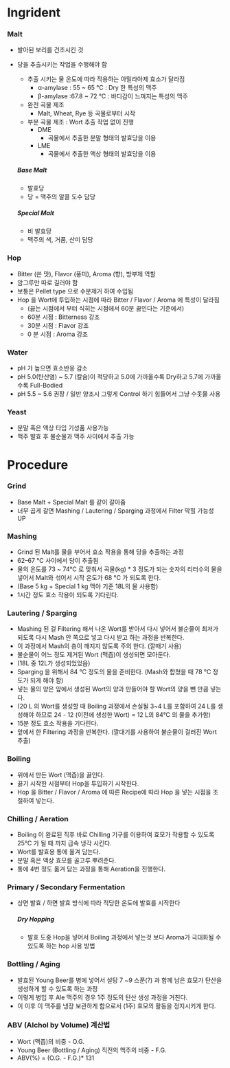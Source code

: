 # Ingrident  
### Malt
- 발아된 보리를 건조시킨 것 
- 당을 추출시키는 작업을 수행해야 함
	- 추출 시키는 물 온도에 따라 작용하는 아밀라아제 효소가 달라짐
		- α-amylase : 55 ~ 65 ℃ : Dry 한 특성의 맥주
		- β-amylase :67.8 ~ 72 ℃ : 바디감이 느껴지는 특성의 맥주
	- 완전 곡물 제조
		- Malt, Wheat, Rye 등 곡물로부터 시작
	- 부분 곡물 제조 : Wort 추출 작업 없이 진행
		- DME
			- 곡물에서 추출한 분말 형태의 발효당을 이용
		- LME
			- 곡물에서 추출한 액상 형태의 발효당을 이용

	##### Base Malt
	- 발효당
	- 당 = 맥주의 알콜 도수 담당

	##### Special Malt
	- 비 발효당
	- 맥주의 색, 거품, 산미 담당

### Hop
- Bitter (쓴 맛), Flavor (풍미), Aroma (향), 방부제 역할
- 암그루만 따로 길러야 함
- 보통은 Pellet type 으로 수분제거 하여 수입됨
- Hop 을 Wort에 투입하는 시점에 따라 Bitter / Flavor / Aroma 에 특성이 달라짐
	- (끓는 시점에서 부터 식히는 시점에서 60분 끓인다는 기준에서)
	- 60분 시점 : Bitterness 강조
	- 30분 시점 : Flavor 강조
	- 0  분 시점 : Aroma 강조

### Water
- pH 가 높으면 효소반응 감소
- pH 5.0(탄산염) ~ 5.7 (칼슘)이 적당하고 5.0에 가까울수록 Dry하고 5.7에 가까울수록 Full-Bodied 
- pH 5.5 ~ 5.6 권장 / 일반 양조시 그렇게 Control 하기  힘들어서 그냥 수돗물 사용

### Yeast
- 분말 혹은 액상 타입 기성품 사용가능
- 맥주 발효 후 불순물과 맥주 사이에서 추출 가능

# Procedure
### Grind
- Base Malt + Special Malt 를 같이 갈아줌
- 너무 곱게 갈면 Mashing / Lautering / Sparging 과정에서 Filter 막힐 가능성 UP

### Mashing
- Grind 된 Malt를 물을 부어서 효소 작용을 통해 당을 추출하는 과정
- 62–67 °C 사이에서 당이 추출됨
- 물의 온도를 73 ~ 74°C 로 맞춰서 곡물(kg) * 3 정도가 되는 숫자의 리터수의 물을 넣어서 Malt와 섞어서 시작 온도가 68 °C 가 되도록 한다.
- (Base 5 kg + Special 1 kg 맥아 기준 18L의 물 사용함)
- 1시간 정도 효소 작용이 되도록 기다린다.

### Lautering / Sparging
- Mashing 된 걸 Filtering 해서 나온 Wort를 받아서 다시 넣어서 불순물이 최저가 되도록 다시 Mash 안 쪽으로 넣고 다시 받고 하는 과정을 반복한다.
- 이 과정에서 Mash의 층이 깨지지 않도록 주의 한다. (깔때기 사용)
- 불순물이 어느 정도 제거된 Wort (맥즙)이 생성되면 모아둔다.
- (18L 중 12L가 생성되었었음)
- Sparging 을 위해서 84 °C 정도의 물을 준비한다. (Mash와 합쳤을 때 78 °C 정도가 되게 해야 함)
- 넣는 물의 양은 앞에서 생성된 Wort의 양과 만들어야 할 Wort의 양을 뺀 만큼 넣는다.
- (20 L 의 Wort를 생성할 때 Boiling 과정에서 손실될 3~4 L를 포함하여 24 L를 생성해야 하므로 24 - 12 (이전에 생성한 Wort) = 12 L의 84°C  의 물을 추가함)  
- 15분 정도 효소 작용을 기다린다.
- 앞에서 한 Filtering 과정을 반복한다. (깔대기를 사용하여 불순물이 걸러진 Wort 추출)

### Boiling
- 위에서 만든 Wort (맥즙)을 끓인다. 
- 끓기 시작한 시점부터 Hop을 투입하기 시작한다.
- Hop 을 Bitter / Flavor / Aroma 에 따른 Recipe에 따라 Hop 을 넣는 시점을 조절하여 넣는다.

### Chilling / Aeration
- Boiling 이 완료된 직후 바로 Chilling 기구를 이용하여 효모가 작용할 수 있도록 25°C 가 될 때 까지 급속 냉각 시킨다. 
- Wort를 발효용 통에 옮겨 담는다. 
- 분말 혹은 액상 효모를 골고루 뿌려준다.
- 통에 4번 정도 옮겨 담는 과정을 통해 Aeration을 진행한다.

### Primary / Secondary Fermentation
- 상면 발효 / 하면 발효 방식에 따라 적당한 온도에 발효를 시작한다

	##### Dry Hopping
	- 발효 도중 Hop을 넣어서 Boiling 과정에서 넣는것 보다 Aroma가 극대화될 수 있도록 하는 hop 사용 방법

### Bottling / Aging
- 발효된 Young Beer를 병에 넣어서 설탕 7 ~9 스푼(?) 과 함께 남은 효모가 탄산을 생성하게 할 수 있도록 하는 과정
- 이렇게 병입 후 Ale 맥주의 경우 1주 정도의 탄산 생성 과정을 거친다.
- 이 이후 이 맥주를 냉장 보관하게 함으로서 (1주) 효모의 활동을 정지시키게 한다.

### ABV (Alchol by Volume) 계산법
- Wort (맥즙)의 비중 - O.G.
- Young Beer (Bottling / Aging) 직전의 맥주의 비중 - F.G.
- ABV(%) = (O.G. - F.G.)* 131

